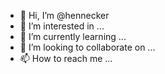 
- 👋 Hi, I’m @hennecker
- 👀 I’m interested in ...
- 🌱 I’m currently learning ...
- 💞️ I’m looking to collaborate on ...
- 📫 How to reach me ...

<!---
hennecker/hennecker is a ✨ special ✨ repository because its `README.md` (this file) appears on your GitHub profile.
You can click the Preview link to take a look at your changes.
--->
